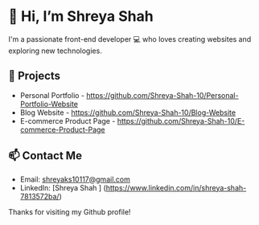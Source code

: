 # 👋 Hi, I’m Shreya Shah
I'm a passionate front-end developer 💻 who loves creating websites and exploring new technologies.

## 🌟 Projects
- Personal Portfolio - https://github.com/Shreya-Shah-10/Personal-Portfolio-Website
- Blog Website - https://github.com/Shreya-Shah-10/Blog-Website
- E-commerce Product Page - https://github.com/Shreya-Shah-10/E-commerce-Product-Page

## 📫 Contact Me
- Email: shreyaks10117@gmail.com
- LinkedIn: [Shreya Shah ] (https://www.linkedin.com/in/shreya-shah-7813572ba/)

Thanks for visiting my Github profile!

